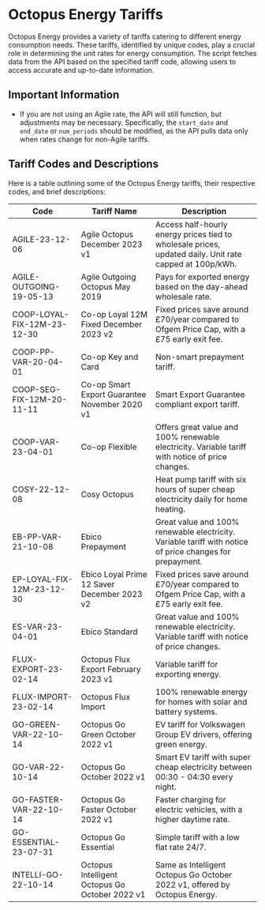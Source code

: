 # Octopus Energy Tariffs

Octopus Energy provides a variety of tariffs catering to different energy consumption needs. These tariffs, identified by unique codes, play a crucial role in determining the unit rates for energy consumption. The script fetches data from the API based on the specified tariff code, allowing users to access accurate and up-to-date information.

## Important Information
- If you are not using an Agile rate, the API will still function, but adjustments may be necessary. Specifically, the `start_date` and `end_date` or `num_periods` should be modified, as the API pulls data only when rates change for non-Agile tariffs.

## Tariff Codes and Descriptions
Here is a table outlining some of the Octopus Energy tariffs, their respective codes, and brief descriptions:

| **Code** | **Tariff Name** | **Description** |
|----------|------------------|------------------|
| AGILE-23-12-06 | Agile Octopus December 2023 v1 | Access half-hourly energy prices tied to wholesale prices, updated daily. Unit rate capped at 100p/kWh. |
| AGILE-OUTGOING-19-05-13 | Agile Outgoing Octopus May 2019 | Pays for exported energy based on the day-ahead wholesale rate. |
| COOP-LOYAL-FIX-12M-23-12-30 | Co-op Loyal 12M Fixed December 2023 v2 | Fixed prices save around £70/year compared to Ofgem Price Cap, with a £75 early exit fee. |
| COOP-PP-VAR-20-04-01 | Co-op Key and Card | Non-smart prepayment tariff. |
| COOP-SEG-FIX-12M-20-11-11 | Co-op Smart Export Guarantee November 2020 v1 | Smart Export Guarantee compliant export tariff. |
| COOP-VAR-23-04-01 | Co-op Flexible | Offers great value and 100% renewable electricity. Variable tariff with notice of price changes. |
| COSY-22-12-08 | Cosy Octopus | Heat pump tariff with six hours of super cheap electricity daily for home heating. |
| EB-PP-VAR-21-10-08 | Ebico Prepayment | Great value and 100% renewable electricity. Variable tariff with notice of price changes for prepayment. |
| EP-LOYAL-FIX-12M-23-12-30 | Ebico Loyal Prime 12 Saver December 2023 v2 | Fixed prices save around £70/year compared to Ofgem Price Cap, with a £75 early exit fee. |
| ES-VAR-23-04-01 | Ebico Standard | Great value and 100% renewable electricity. Variable tariff with notice of price changes. |
| FLUX-EXPORT-23-02-14 | Octopus Flux Export February 2023 v1 | Variable tariff for exporting energy. |
| FLUX-IMPORT-23-02-14 | Octopus Flux Import | 100% renewable energy for homes with solar and battery systems. |
| GO-GREEN-VAR-22-10-14 | Octopus Go Green October 2022 v1 | EV tariff for Volkswagen Group EV drivers, offering green energy. |
| GO-VAR-22-10-14 | Octopus Go October 2022 v1 | Smart EV tariff with super cheap electricity between 00:30 - 04:30 every night. |
| GO-FASTER-VAR-22-10-14 | Octopus Go Faster October 2022 v1 | Faster charging for electric vehicles, with a higher daytime rate. |
| GO-ESSENTIAL-23-07-31 | Octopus Go Essential | Simple tariff with a low flat rate 24/7. |
| INTELLI-GO-22-10-14 | Octopus Intelligent Octopus Go October 2022 v1 | Same as Intelligent Octopus Go October 2022 v1, offered by Octopus Energy. |
